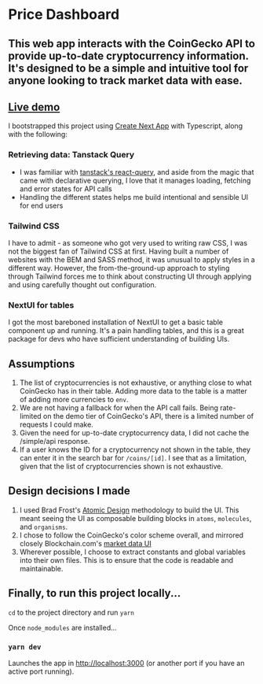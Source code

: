 # Price Dashboard

## This web app interacts with the CoinGecko API to provide up-to-date cryptocurrency information. It's designed to be a simple and intuitive tool for anyone looking to track market data with ease.

## [Live demo](https://pricedashboard.leeshuzheng.io/)

I bootstrapped this project using [Create Next App](https://nextjs.org/docs/pages/api-reference/cli/create-next-app) with Typescript, along with the following:

### Retrieving data: Tanstack Query

- I was familiar with [tanstack's react-query](https://tanstack.com/query/latest), and aside from the magic that came with declarative querying, I love that it manages loading, fetching and error states for API calls
- Handling the different states helps me build intentional and sensible UI for end users

### Tailwind CSS

I have to admit - as someone who got very used to writing raw CSS, I was not the biggest fan of Tailwind CSS at first. Having built a number of websites with the BEM and SASS method, it was unusual to apply styles in a different way. However, the from-the-ground-up approach to styling through Tailwind forces me to think about constructing UI through applying and using carefully thought out configuration.

### NextUI for tables

I got the most bareboned installation of NextUI to get a basic table component up and running. It's a pain handling tables, and this is a great package for devs who have sufficient understanding of building UIs.

## Assumptions

1. The list of cryptocurrencies is not exhaustive, or anything close to what CoinGecko has in their table. Adding more data to the table is a matter of adding more currencies to `env`.
2. We are not having a fallback for when the API call fails. Being rate-limited on the demo tier of CoinGecko's API, there is a limited number of requests I could make.
3. Given the need for up-to-date cryptocurrency data, I did not cache the /simple/api response.
4. If a user knows the ID for a cryptocurrency not shown in the table, they can enter it in the search bar for `/coins/[id]`. I see that as a limitation, given that the list of cryptocurrencies shown is not exhaustive.

## Design decisions I made

1. I used Brad Frost's [Atomic Design](https://atomicdesign.bradfrost.com/) methodology to build the UI. This meant seeing the UI as composable building blocks in `atoms`, `molecules`, and `organisms`.
2. I chose to follow the CoinGecko's color scheme overall, and mirrored closely Blockchain.com's [market data UI](https://www.blockchain.com/explorer/assets/BTC)
3. Wherever possible, I choose to extract constants and global variables into their own files. This is to ensure that the code is readable and maintainable.

## Finally, to run this project locally...

`cd` to the project directory and run `yarn`

Once `node_modules` are installed...

### `yarn dev`

Launches the app in [http://localhost:3000](http://localhost:3000) (or another port if you have an active port running).
